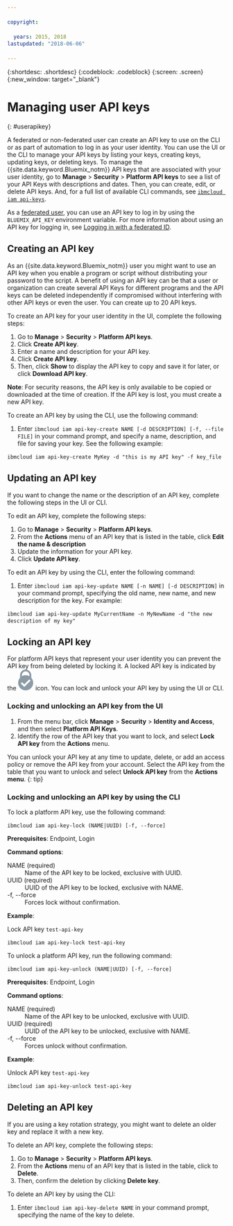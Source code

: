 ```yaml
---

copyright:

  years: 2015, 2018
lastupdated: "2018-06-06"

---
```


{:shortdesc: .shortdesc}
{:codeblock: .codeblock}
{:screen: .screen}
{:new_window: target="_blank"}

# Managing user API keys
{: #userapikey}

A federated or non-federated user can create an API key to use on the CLI or as part of automation to log in as your user identity. You can use the UI or the CLI to manage your API keys by listing your keys, creating keys, updating keys, or deleting keys. To manage the {{site.data.keyword.Bluemix_notm}} API keys that are associated with your user identity, go to **Manage** &gt; **Security** &gt; **Platform API keys** to see a list of your API Keys with descriptions and dates. Then, you can create, edit, or delete API keys. And, for a full list of available CLI commands, see [`ibmcloud iam api-keys`](/docs/cli/reference/bluemix_cli/bx_cli.html#ibmcloud_iam).

As a [federated user](/docs/account/adminpublic.html#federatedid), you can use an API key to log in by using the `BLUEMIX_API_KEY` environment variable. For more information about using an API key for logging in, see [Logging in with a federated ID](/docs/cli/login_federated_id.html#federated_id).

## Creating an API key

As an {{site.data.keyword.Bluemix_notm}} user you might want to use an API key when you enable a program or script without distributing your password to the script. A benefit of using an API key can be that a user or organization can create several API Keys for different programs and the API keys can be deleted independently if compromised without interfering with other API keys or even the user. You can create up to 20 API keys.

To create an API key for your user identity in the UI, complete the following steps:

1. Go to **Manage** &gt; **Security** &gt; **Platform API keys**.
2. Click **Create API key**.
3. Enter a name and description for your API key.
4. Click **Create API key**.
5. Then, click **Show** to display the API key to copy and save it for later, or click **Download API key**.

**Note**: For security reasons, the API key is only available to be copied or downloaded at the time of creation. If the API key is lost, you must create a new API key.

To create an API key by using the CLI, use the following command:

1. Enter `ibmcloud iam api-key-create NAME [-d DESCRIPTION] [-f, --file FILE]` in your command prompt, and specify a name, description, and file for saving your key. See the following example:

```
ibmcloud iam api-key-create MyKey -d "this is my API key" -f key_file
``` 


## Updating an API key

If you want to change the name or the description of an API key, complete the following steps in the UI or CLI.

To edit an API key, complete the following steps:

1. Go to **Manage** &gt; **Security** &gt; **Platform API keys**.
2. From the **Actions** menu of an API key that is listed in the table, click **Edit the name & description** 
3. Update the information for your API key.
4. Click **Update API key**.

To edit an API key by using the CLI, enter the following command:

1. Enter `ibmcloud iam api-key-update NAME [-n NAME] [-d DESCRIPTION]` in your command prompt, specifying the old name, new name, and new description for the key. For example:

```
ibmcloud iam api-key-update MyCurrentName -n MyNewName -d "the new description of my key"
```

## Locking an API key

For platform API keys that represent your user identity you can prevent the API key from being deleted by locking it. A locked API key is indicated by the ![Locked icon](images/locked.svg "Locked") icon. You can lock and unlock your API key by using the UI or CLI.

### Locking and unlocking an API key from the UI

1. From the menu bar, click **Manage** &gt; **Security** &gt; **Identity and Access**, and then select **Platform API Keys**.
2. Identify the row of the API key that you want to lock, and select **Lock API key** from the **Actions** menu.

You can unlock your API key at any time to update, delete, or add an access policy or remove the API key from your account. Select the API key from the table that you want to unlock and select **Unlock API key** from the **Actions menu**.
{: tip}

### Locking and unlocking an API key by using the CLI

To lock a platform API key, use the following command:

```
ibmcloud iam api-key-lock (NAME|UUID) [-f, --force]
```

<strong>Prerequisites</strong>:  Endpoint, Login

<strong>Command options</strong>:
<dl>
<dt>NAME (required)</dt>
<dd>Name of the API key to be locked, exclusive with UUID.</dd>
<dt>UUID (required)</dt>
<dd>UUID of the API key to be locked, exclusive with NAME.</dd>
<dt>-f, --force</dt>
<dd>Forces lock without confirmation.</dd>
</dl>

<strong>Example</strong>:

Lock API key `test-api-key`

```
ibmcloud iam api-key-lock test-api-key
```

To unlock a platform API key, run the following command:

```
ibmcloud iam api-key-unlock (NAME|UUID) [-f, --force]
```

<strong>Prerequisites</strong>:  Endpoint, Login

<strong>Command options</strong>:
<dl>
<dt>NAME (required)</dt>
<dd>Name of the API key to be unlocked, exclusive with UUID.</dd>
<dt>UUID (required)</dt>
<dd>UUID of the API key to be unlocked, exclusive with NAME.</dd>
<dt>-f, --force</dt>
<dd>Forces unlock without confirmation.</dd>
</dl>

<strong>Example</strong>:

Unlock API key `test-api-key`

```
ibmcloud iam api-key-unlock test-api-key
```


## Deleting an API key

If you are using a key rotation strategy, you might want to delete an older key and replace it with a new key.

To delete an API key, complete the following steps: 

1. Go to **Manage** &gt; **Security** &gt; **Platform API keys**.
2. From the **Actions** menu of an API key that is listed in the table, click to **Delete**.
3. Then, confirm the deletion by clicking **Delete key**.

To delete an API key by using the CLI:
1. Enter `ibmcloud iam api-key-delete NAME` in your command prompt, specifying the name of the key to delete.
